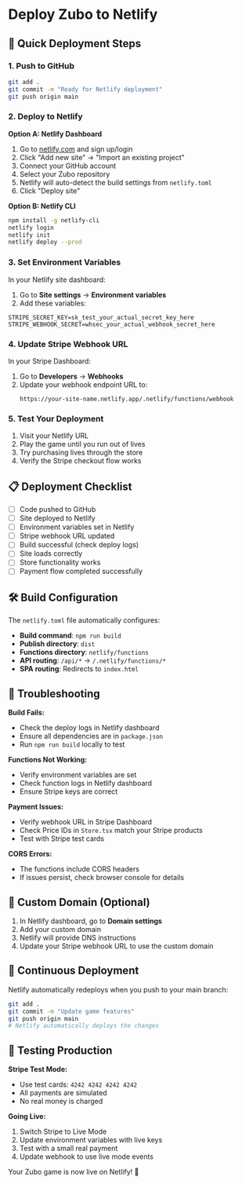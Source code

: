 # Deploy Zubo to Netlify

## 🚀 Quick Deployment Steps

### 1. Push to GitHub

```bash
git add .
git commit -m "Ready for Netlify deployment"
git push origin main
```

### 2. Deploy to Netlify

**Option A: Netlify Dashboard**

1. Go to [netlify.com](https://netlify.com) and sign up/login
2. Click "Add new site" → "Import an existing project"
3. Connect your GitHub account
4. Select your Zubo repository
5. Netlify will auto-detect the build settings from `netlify.toml`
6. Click "Deploy site"

**Option B: Netlify CLI**

```bash
npm install -g netlify-cli
netlify login
netlify init
netlify deploy --prod
```

### 3. Set Environment Variables

In your Netlify site dashboard:

1. Go to **Site settings** → **Environment variables**
2. Add these variables:

```
STRIPE_SECRET_KEY=sk_test_your_actual_secret_key_here
STRIPE_WEBHOOK_SECRET=whsec_your_actual_webhook_secret_here
```

### 4. Update Stripe Webhook URL

In your Stripe Dashboard:

1. Go to **Developers** → **Webhooks**
2. Update your webhook endpoint URL to:
   ```
   https://your-site-name.netlify.app/.netlify/functions/webhook
   ```

### 5. Test Your Deployment

1. Visit your Netlify URL
2. Play the game until you run out of lives
3. Try purchasing lives through the store
4. Verify the Stripe checkout flow works

## 📋 Deployment Checklist

- [ ] Code pushed to GitHub
- [ ] Site deployed to Netlify
- [ ] Environment variables set in Netlify
- [ ] Stripe webhook URL updated
- [ ] Build successful (check deploy logs)
- [ ] Site loads correctly
- [ ] Store functionality works
- [ ] Payment flow completed successfully

## 🛠️ Build Configuration

The `netlify.toml` file automatically configures:

- **Build command**: `npm run build`
- **Publish directory**: `dist`
- **Functions directory**: `netlify/functions`
- **API routing**: `/api/*` → `/.netlify/functions/*`
- **SPA routing**: Redirects to `index.html`

## 🔧 Troubleshooting

**Build Fails:**

- Check the deploy logs in Netlify dashboard
- Ensure all dependencies are in `package.json`
- Run `npm run build` locally to test

**Functions Not Working:**

- Verify environment variables are set
- Check function logs in Netlify dashboard
- Ensure Stripe keys are correct

**Payment Issues:**

- Verify webhook URL in Stripe Dashboard
- Check Price IDs in `Store.tsx` match your Stripe products
- Test with Stripe test cards

**CORS Errors:**

- The functions include CORS headers
- If issues persist, check browser console for details

## 📱 Custom Domain (Optional)

1. In Netlify dashboard, go to **Domain settings**
2. Add your custom domain
3. Netlify will provide DNS instructions
4. Update your Stripe webhook URL to use the custom domain

## 🔄 Continuous Deployment

Netlify automatically redeploys when you push to your main branch:

```bash
git add .
git commit -m "Update game features"
git push origin main
# Netlify automatically deploys the changes
```

## 🧪 Testing Production

**Stripe Test Mode:**

- Use test cards: `4242 4242 4242 4242`
- All payments are simulated
- No real money is charged

**Going Live:**

1. Switch Stripe to Live Mode
2. Update environment variables with live keys
3. Test with a small real payment
4. Update webhook to use live mode events

Your Zubo game is now live on Netlify! 🎉
